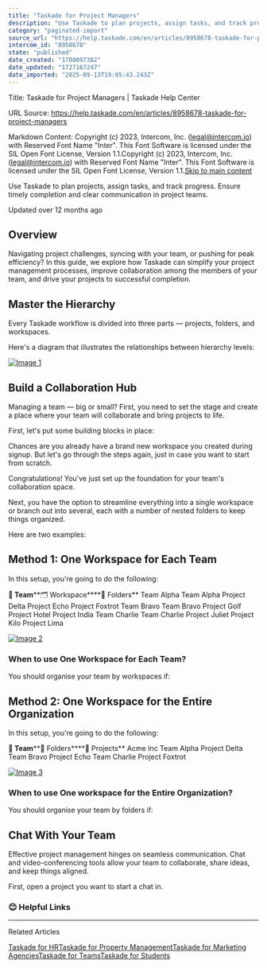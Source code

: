 ```yaml
---
title: "Taskade for Project Managers"
description: "Use Taskade to plan projects, assign tasks, and track progress. Ensure timely completion and clear communication in project teams."
category: "paginated-import"
source_url: "https://help.taskade.com/en/articles/8958678-taskade-for-project-managers"
intercom_id: "8958678"
state: "published"
date_created: "1708097382"
date_updated: "1727167247"
date_imported: "2025-09-13T19:05:43.243Z"
---
```


Title: Taskade for Project Managers | Taskade Help Center

URL Source: https://help.taskade.com/en/articles/8958678-taskade-for-project-managers

Markdown Content:
Copyright (c) 2023, Intercom, Inc. (legal@intercom.io) with Reserved Font Name "Inter". This Font Software is licensed under the SIL Open Font License, Version 1.1.Copyright (c) 2023, Intercom, Inc. (legal@intercom.io) with Reserved Font Name "Inter". This Font Software is licensed under the SIL Open Font License, Version 1.1.[Skip to main content](https://help.taskade.com/en/articles/8958678-taskade-for-project-managers#main-content)

Use Taskade to plan projects, assign tasks, and track progress. Ensure timely completion and clear communication in project teams.

Updated over 12 months ago

**Overview**
------------

Navigating project challenges, syncing with your team, or pushing for peak efficiency? In this guide, we explore how Taskade can simplify your project management processes, improve collaboration among the members of your team, and drive your projects to successful completion.

**Master the Hierarchy**
------------------------

Every Taskade workflow is divided into three parts — projects, folders, and workspaces.

Here's a diagram that illustrates the relationships between hierarchy levels:

[![Image 1](https://taskade.intercom-attachments-7.com/i/o/965378806/6643ffc4cffc36db1dac17e7/26002049692563?expires=1757791800&signature=8d94886a6c1636e9d21b691a52224a478fe84ebfa1696fa710a0ae149f49d91b&req=fSYiFc52lYFZFb4f3HP0gGrRxZLdXmbkToQKFFvZ7wumUV7qFSvP1ZB3rudb%0AaHMji%2FR4DVClHRNhNw%3D%3D%0A)](https://taskade.intercom-attachments-7.com/i/o/965378806/6643ffc4cffc36db1dac17e7/26002049692563?expires=1757791800&signature=8d94886a6c1636e9d21b691a52224a478fe84ebfa1696fa710a0ae149f49d91b&req=fSYiFc52lYFZFb4f3HP0gGrRxZLdXmbkToQKFFvZ7wumUV7qFSvP1ZB3rudb%0AaHMji%2FR4DVClHRNhNw%3D%3D%0A)

**Build a Collaboration Hub**
-----------------------------

Managing a team — big or small? First, you need to set the stage and create a place where your team will collaborate and bring projects to life.

First, let's put some building blocks in place:

Chances are you already have a brand new workspace you created during signup. But let's go through the steps again, just in case you want to start from scratch.

Congratulations! You've just set up the foundation for your team's collaboration space.

Next, you have the option to streamline everything into a single workspace or branch out into several, each with a number of nested folders to keep things organized.

Here are two examples:

**Method 1: One Workspace for Each Team**
-----------------------------------------

In this setup, you're going to do the following:

**👥 Team****🗂️ Workspace****📁 Folders**
Team Alpha Team Alpha Project Delta
Project Echo
Project Foxtrot
Team Bravo Team Bravo Project Golf
Project Hotel
Project India
Team Charlie Team Charlie Project Juliet
Project Kilo
Project Lima

[![Image 2](https://downloads.intercomcdn.com/i/o/1190761429/5a80f037724fe76207b3b711/CleanShot+2024-09-24+at+16_11_13%402x.png?expires=1757791800&signature=11f7101430b18a83f00d0b181beb4679606b9c3e4ea2396eaba9941f89f40cbb&req=dSEuFs54nIVdUPMW1HO4zW%2BH4v23qnts%2FPLjEsFhJU2dUdB4dABjcGrPdLOw%0AMWEkpn84MpInwCf6cwY%3D%0A)](https://downloads.intercomcdn.com/i/o/1190761429/5a80f037724fe76207b3b711/CleanShot+2024-09-24+at+16_11_13%402x.png?expires=1757791800&signature=11f7101430b18a83f00d0b181beb4679606b9c3e4ea2396eaba9941f89f40cbb&req=dSEuFs54nIVdUPMW1HO4zW%2BH4v23qnts%2FPLjEsFhJU2dUdB4dABjcGrPdLOw%0AMWEkpn84MpInwCf6cwY%3D%0A)

### When to use One Workspace for Each Team?

You should organise your team by workspaces if:

**Method 2: One Workspace for the Entire Organization**
-------------------------------------------------------

In this setup, you're going to do the following:

**👥 Team****📁 Folders****📄 Projects**
Acme Inc Team Alpha Project Delta
Team Bravo Project Echo
Team Charlie Project Foxtrot

[![Image 3](https://downloads.intercomcdn.com/i/o/1190764529/a121df8d8903de96ccc700b9/CleanShot+2024-09-24+at+16_14_12%402x.png?expires=1757791800&signature=8aa5d925d67805137adb3d2761c8a83a70b5447100edf99e54554e76da47a506&req=dSEuFs54mYRdUPMW1HO4zcET8%2B8ydj%2F1IVA%2BrtvMCX2KX%2F%2FLTLNwfUE7BsaH%0AX2ZO%2FEJ%2BIEpEWPhwjLA%3D%0A)](https://downloads.intercomcdn.com/i/o/1190764529/a121df8d8903de96ccc700b9/CleanShot+2024-09-24+at+16_14_12%402x.png?expires=1757791800&signature=8aa5d925d67805137adb3d2761c8a83a70b5447100edf99e54554e76da47a506&req=dSEuFs54mYRdUPMW1HO4zcET8%2B8ydj%2F1IVA%2BrtvMCX2KX%2F%2FLTLNwfUE7BsaH%0AX2ZO%2FEJ%2BIEpEWPhwjLA%3D%0A)

### When to use One workspace for the Entire Organization?

You should organise your team by folders if:

**Chat With Your Team**
-----------------------

Effective project management hinges on seamless communication. Chat and video-conferencing tools allow your team to collaborate, share ideas, and keep things aligned.

First, open a project you want to start a chat in.

### **😊 Helpful Links**

* * *

Related Articles

[Taskade for HR](https://help.taskade.com/en/articles/8958679-taskade-for-hr)[Taskade for Property Management](https://help.taskade.com/en/articles/8958680-taskade-for-property-management)[Taskade for Marketing Agencies](https://help.taskade.com/en/articles/8958681-taskade-for-marketing-agencies)[Taskade for Teams](https://help.taskade.com/en/articles/8958682-taskade-for-teams)[Taskade for Students](https://help.taskade.com/en/articles/8958687-taskade-for-students)
